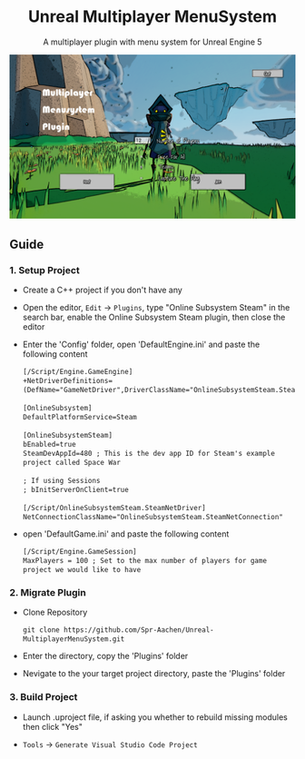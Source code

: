 <div align = "center">

# Unreal Multiplayer MenuSystem

A multiplayer plugin with menu system for Unreal Engine 5

![Title](/docs/media/Title.png)

</div>


## Guide

### 1. Setup Project

- Create a C++ project if you don't have any

- Open the editor, `Edit` -> `Plugins`, type "Online Subsystem Steam" in the search bar, enable the Online Subsystem Steam plugin, then close the editor

- Enter the 'Config' folder, open 'DefaultEngine.ini' and paste the following content
    ```
    [/Script/Engine.GameEngine]
    +NetDriverDefinitions=(DefName="GameNetDriver",DriverClassName="OnlineSubsystemSteam.SteamNetDriver",DriverClassNameFallback="OnlineSubsystemUtils.IpNetDriver")

    [OnlineSubsystem]
    DefaultPlatformService=Steam

    [OnlineSubsystemSteam]
    bEnabled=true
    SteamDevAppId=480 ; This is the dev app ID for Steam's example project called Space War

    ; If using Sessions
    ; bInitServerOnClient=true

    [/Script/OnlineSubsystemSteam.SteamNetDriver]
    NetConnectionClassName="OnlineSubsystemSteam.SteamNetConnection"
    ```

- open 'DefaultGame.ini' and paste the following content
    ```
    [/Script/Engine.GameSession]
    MaxPlayers = 100 ; Set to the max number of players for game project we would like to have
    ```

### 2. Migrate Plugin

- Clone Repository
    ```shell
    git clone https://github.com/Spr-Aachen/Unreal-MultiplayerMenuSystem.git
    ```

- Enter the directory, copy the 'Plugins' folder

- Nevigate to the your target project directory, paste the 'Plugins' folder

### 3. Build Project

- Launch .uproject file, if asking you whether to rebuild missing modules then click "Yes"

- `Tools` -> `Generate Visual Studio Code Project`